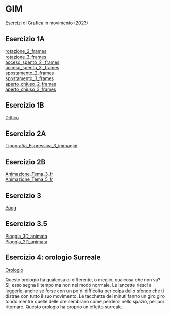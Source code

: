 # GIM
Esercizi di Grafica in movimento (2023)

## Esercizio 1A

[rotazione_2_frames](https://anastasiawiesendanger.github.io/GIM/Esercizio_1A/rotazione_2.html)  
[rotazione_3_frames](https://anastasiawiesendanger.github.io/GIM/Esercizio_1A/rotazione_3.html)  
[acceso_spento_2 _frames](https://anastasiawiesendanger.github.io/GIM/Esercizio_1A/acceso_spento_2.html)  
[acceso_spento_3 _frames](https://anastasiawiesendanger.github.io/GIM/Esercizio_1A/acceso_spento_3.html)  
[spostamento_2_frames](https://anastasiawiesendanger.github.io/GIM/Esercizio_1A/spostamento_2.html)  
[spostamento_3_frames](https://anastasiawiesendanger.github.io/GIM/Esercizio_1A/spostamento_3.html)  
[aperto_chiuso_2_frames](https://anastasiawiesendanger.github.io/GIM/Esercizio_1A/aperto_chiuso_2.html)  
[aperto_chiuso_3_frames](https://anastasiawiesendanger.github.io/GIM/Esercizio_1A/aperto_chiuso_3.html) 

## Esercizio 1B

[Dittico](https://anastasiawiesendanger.github.io/GIM/Esercizio_1B/Dittico.html)  

## Esercizio 2A

[Tipografia_Espressiva_3_immagini](https://anastasiawiesendanger.github.io/GIM/Esercizio_2A/Tipografia_Espressiva_3_im.html)  

## Esercizio 2B

[Animazione_Tema_3_fr](https://anastasiawiesendanger.github.io/GIM/Esercizio_2B/Tema_animato_3_fr.html)   
[Animazione_Tema_5_fr](https://anastasiawiesendanger.github.io/GIM/Esercizio_2B/Tema_animato_5_fr.html)

## Esercizio 3

[Pong](https://anastasiawiesendanger.github.io/GIM/Esercizio_3/Pong.html)  

## Esercizio 3.5

[Pioggia_3D_animata](https://anastasiawiesendanger.github.io/GIM/Esercizio_3.5/3D/Pioggia_3D.html)  
[Pioggia_2D_animata](https://anastasiawiesendanger.github.io/GIM/Esercizio_3.5/2D/Pioggia_2D.html) 

## Esercizio 4: orologio Surreale  

[Orologio](https://anastasiawiesendanger.github.io/GIM/Esercizio_4/orologio.html)

Questo orologio ha qualcosa di differente, o meglio, qualcosa che non va? Si, esso segna il tempo ma non nel modo normale. Le lancette riesci a leggerle, anche se forse con un po`di difficolta per colpa dello sfondo che ti distrae con tutto il suo movimento. Le tacchette dei minuti fanno un giro giro tondo mentre quelle delle ore sembrano come perdersi nello spazio, per poi ritornare. Questo orologio ha proprio un effetto surreale. 

